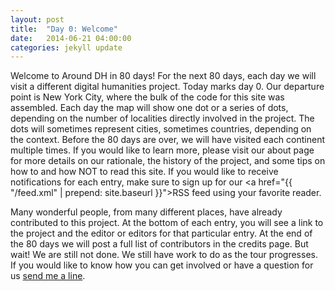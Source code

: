 ```yaml
---
layout: post
title:  "Day 0: Welcome"
date:   2014-06-21 04:00:00
categories: jekyll update
---
```


Welcome to Around DH in 80 days! For the next 80 days, each day we will visit a different digital humanities project. Today marks day 0. Our departure point is New York City, where the bulk of the code for this site was assembled. Each day the map will show one dot or a series of dots, depending on the number of localities directly involved in the project. The dots will sometimes represent cities, sometimes countries, depending on the context. Before the 80 days are over, we will have visited each continent multiple times. If you would like to learn more, please visit our about page for more details on our rationale, the history of the project, and some tips on how to and how NOT to read this site. If you would like to receive notifications for each entry, make sure to sign up for our <a href="{{ "/feed.xml" | prepend: site.baseurl }}">RSS feed</a> using your favorite reader.

Many wonderful people, from many different places, have already contributed to this project. At the bottom of each entry, you will see a link to the project and the editor or editors for that particular entry. At the end of the 80 days we will post a full list of contributors in the credits page. But wait! We are still not done. We still have work to do as the tour progresses. If you would like to know how you can get involved or have a question for us <a href="mailto:colibri.alex@gmail.com?Subject=Arounddh%project">send me a line</a>. 

